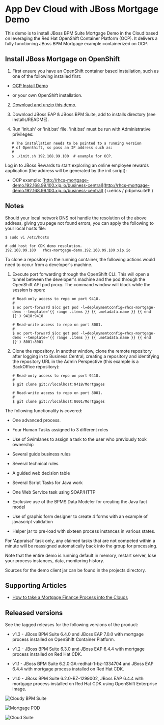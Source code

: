 App Dev Cloud with JBoss Mortgage Demo 
======================================
This demo is to install JBoss BPM Suite Mortgage Demo in the Cloud based on leveraging the Red Hat 
OpenShift Container Platform (OCP).  It delivers a fully functioning JBoss BPM Mortgage example containerized on OCP.


Install JBoss Mortgage on OpenShift
-----------------------------------
1. First ensure you have an OpenShift container based installation, such as one of the following installed first:

  - [OCP Install Demo](https://github.com/redhatdemocentral/ocp-install-demo)

  - or your own OpenShift installation.

2. [Download and unzip this demo.](https://github.com/redhatdemocentral/rhcs-mortgage-demo/archive/master.zip)

3. Download JBoss EAP & JBoss BPM Suite, add to installs directory (see installs/README).

4. Run 'init.sh' or 'init.bat' file. 'init.bat' must be run with Administrative privileges:
```
   # The installation needs to be pointed to a running version
   # of OpenShift, so pass an IP address such as:
   #
   $ ./init.sh 192.168.99.100  # example for OCP.
```

Log in to JBoss Rewards to start exploring an online employee rewards application (the address will be generated by the init
script):

  - OCP example:
    [http://rhcs-mortgage-demo.192.168.99.100.xip.io/business-central](http://rhcs-mortgage-demo.192.168.99.100.xip.io/business-central)
( u:erics / p:bpmsuite1! )


Notes
-----
Should your local network DNS not handle the resolution of the above address, giving you page not found errors, you can apply the
following to your local hosts file:

```
$ sudo vi /etc/hosts

# add host for CDK demo resolution.
192.168.99.100   rhcs-mortgage-demo.192.168.99.100.xip.io
```

To clone a repository in the running container, the following actions would need to occur from a developer's machine.

1. Execute port forwarding through the OpenShift CLI. This will open a tunnel between the developer's machine and the pod through
	 the OpenShift API pod proxy. The command window will block while the session is open:

   ```
   # Read-only access to repo on port 9418.
   #
   $ oc port-forward $(oc get pod -l=deploymentconfig=rhcs-mortgage-demo --template='{{ range .items }} {{ .metadata.name }} {{ end }}') 9418:9418

   # Read-write access to repo on port 8001.
   #
   $ oc port-forward $(oc get pod -l=deploymentconfig=rhcs-mortgage-demo --template='{{ range .items }} {{ .metadata.name }} {{ end }}') 8001:8001
   ```

2. Clone the repository. In another window, clone the remote repository after logging in to Business Central, creating a repository
	 and identifying the repository URL in the Admin Perspective (this example is a BackOffice repository):

   ```
   # Read-only access to repo on port 9418.
   #
   $ git clone git://localhost:9418/Mortgages

   # Read-write access to repo on port 8001.
   #
   $ git clone git://localhost:8001/Mortgages
   ```

The following functionality is covered:

- One advanced process.

- Four Human Tasks assigned to 3 different roles

- Use of Swimlanes to assign a task to the user who previously took ownership

- Several guide business rules

- Several technical rules

- A guided web decision table

- Several Script Tasks for Java work

- One Web Service task using SOAP/HTTP

- Exclusive use of the BPMS Data Modeler for creating the Java fact model

- Use of graphic form designer to create 4 forms with an example of javascript validation

- Helper jar to pre-load with sixteen process instances in various states.

For 'Appraisal' task only, any claimed tasks that are not competed within a minute will be reassigned automatically back into the group for processing.

Note that the entire demo is running default in memory, restart server, lose your process instances, data, monitoring history.

Sources for the demo client jar can be found in the projects directory.


Supporting Articles
-------------------
- [How to take a Mortgage Finance Process into the Clouds](http://www.schabell.org/2016/04/howto-take-mortgage-finance-process-into-clouds.html)


Released versions
-----------------
See the tagged releases for the following versions of the product:

- v1.3 - JBoss BPM Suite 6.4.0 and JBoss EAP 7.0.0 with mortgage process installed on OpenShift Container Platform.

- v1.2 - JBoss BPM Suite 6.3.0 and JBoss EAP 6.4.4 with mortgage process installed on Red Hat CDK.

- v1.1 - JBoss BPM Suite 6.2.0.GA-redhat-1-bz-1334704 and JBoss EAP 6.4.4 with mortgage process installed on Red Hat CDK.

- v1.0 - JBoss BPM Suite 6.2.0-BZ-1299002, JBoss EAP 6.4.4 with mortgage process installed on Red Hat CDK using OpenShift Enterprise image.

![Cloudy BPM Suite](https://raw.githubusercontent.com/redhatdemocentral/rhcs-mortgage-demo/master/docs/demo-images/rhcs-mortgage-demo.png)

![Mortgage POD](https://raw.githubusercontent.com/redhatdemocentral/rhcs-mortgage-demo/master/docs/demo-images/rhcs-mortgage-pod.png)

![Cloud Suite](https://raw.githubusercontent.com/redhatdemocentral/rhcs-mortgage-demo/master/docs/demo-images/rhcs-arch.png)

